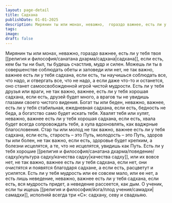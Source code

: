 ```yaml
---
layout: page-detail
title: Садхана
publishDate: 01-01-2025
description: Мирянин ты или монах, неважно,  гораздо важнее, есть ли у тебя твоя садхана,  если есть, кем бы ты ни был,  ты будешь счастлив, мудр и силен. Можешь ли ты в совершенстве соблюдать  обеты и заповеди или нет, не так важно,  важнее есть ли у тебя садхана...
tags:
image:
draft: false
---
```

Мирянин ты или монах, неважно,  гораздо важнее, есть ли у тебя твоя [[религия и философия/санатана дхарма/садхана|садхана]],  если есть, кем бы ты ни был,  ты будешь счастлив, мудр и силен. Можешь ли ты в совершенстве соблюдать  обеты и заповеди или нет, не так важно,  важнее есть ли у тебя садхана, если есть, ты научишься соблюдать все, что надо,  и отвергать все, что не надо, а если даже что-то и останется, оно станет  самоосвобожденной игрой чистой мудрости. Есть ли у тебя друзья или враги, не так важно,  важнее, есть ли у тебя хорошая садхана,  если есть, друзей будет много, а врагов ты не увидишь  глазами своего чистого видения. Богат ты или беден, неважно,  важнее, есть ли у тебя стабильная,  ежедневная садхана,  если есть, бедность не беда, а богатство само будет искать тебя. Хвалят тебя или хулят, неважно,  важнее есть ли у тебя хорошая садхана,  если есть, хвала будет всегда сопровождать тебя, а хула вдохновлять, как ваджрные благословения. Стар ты или молод не так важно,  важнее есть ли у тебя садхана,  если есть, старость – это Путь, молодость – это Путь, здоров ты или болен, не так важно,  если есть, здоровье будет крепким, а болезни исцелятся,  а те, что не исцелятся, увидишь как Путь. Есть ли у тебя хорошие [[религия и философия/санатана дхарма/поведение/садху/культура садху/качества садху|качества садху]],  или их вовсе нет, не так важно,  важнее есть ли у тебя садхана, если нет, они очистятся  и появятся благодаря садхане,  а если есть, расцветут и усилятся. Есть ли у тебя мудрость  или ее совсем мало, или ее нет,  а есть лишь неведение, неважно, важнее есть ли у тебя садхана,  если есть, вся мудрость придет,  а неведение рассеется, как дым. О ученик, если ты ищешь [[религия и философия/йога/плод учения/самадхи|самадхи]],  исполняй всегда три «С»:  садхану, севу и свадхьяю.
  
